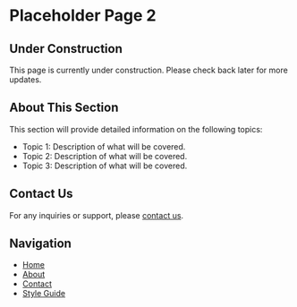 # Placeholder Page 2

## Under Construction

This page is currently under construction. Please check back later for more updates.

## About This Section

This section will provide detailed information on the following topics:

- Topic 1: Description of what will be covered.
- Topic 2: Description of what will be covered.
- Topic 3: Description of what will be covered.

## Contact Us

For any inquiries or support, please [contact us](mailto:support@aeromat.io).

## Navigation

- [Home](index.md)
- [About](about/index.md)
- [Contact](contact/index.md)
- [Style Guide](style-guide.md)
